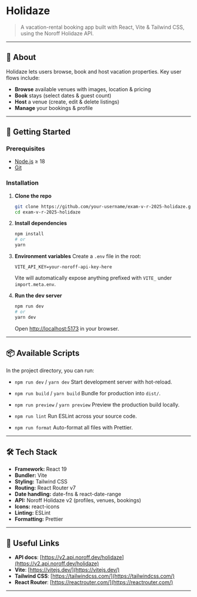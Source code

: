 # Holidaze

> A vacation-rental booking app built with React, Vite & Tailwind CSS, using the Noroff Holidaze API.

---

## 📖 About

Holidaze lets users browse, book and host vacation properties. Key user flows include:

* **Browse** available venues with images, location & pricing
* **Book** stays (select dates & guest count)
* **Host** a venue (create, edit & delete listings)
* **Manage** your bookings & profile

---

## 🚀 Getting Started

### Prerequisites

* [Node.js](https://nodejs.org/) ≥ 18
* [Git](https://git-scm.com/)

### Installation

1. **Clone the repo**

   ```bash
   git clone https://github.com/your-username/exam-v-r-2025-holidaze.git
   cd exam-v-r-2025-holidaze
   ```

2. **Install dependencies**

   ```bash
   npm install
   # or
   yarn
   ```

3. **Environment variables**
   Create a `.env` file in the root:

   ```env
   VITE_API_KEY=your-noroff-api-key-here
   ```

   Vite will automatically expose anything prefixed with `VITE_` under `import.meta.env`.

4. **Run the dev server**

   ```bash
   npm run dev
   # or
   yarn dev
   ```

   Open [http://localhost:5173](http://localhost:5173) in your browser.

---

## 📦 Available Scripts

In the project directory, you can run:

* `npm run dev` / `yarn dev`
  Start development server with hot-reload.

* `npm run build` / `yarn build`
  Bundle for production into `dist/`.

* `npm run preview` / `yarn preview`
  Preview the production build locally.

* `npm run lint`
  Run ESLint across your source code.

* `npm run format`
  Auto-format all files with Prettier.

---

## 🛠 Tech Stack

* **Framework:** React 19
* **Bundler:** Vite
* **Styling:** Tailwind CSS
* **Routing:** React Router v7
* **Date handling:** date-fns & react-date-range
* **API:** Noroff Holidaze v2 (profiles, venues, bookings)
* **Icons:** react-icons
* **Linting:** ESLint
* **Formatting:** Prettier

---

## 🔗 Useful Links

* **API docs**: [https://v2.api.noroff.dev/holidaze](https://v2.api.noroff.dev/holidaze)
* **Vite**: [https://vitejs.dev/](https://vitejs.dev/)
* **Tailwind CSS**: [https://tailwindcss.com/](https://tailwindcss.com/)
* **React Router**: [https://reactrouter.com/](https://reactrouter.com/)

---

